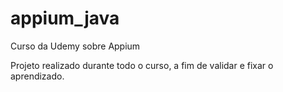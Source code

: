# appium_java
Curso da Udemy sobre Appium

Projeto realizado durante todo o curso, a fim de validar e fixar o aprendizado. 
